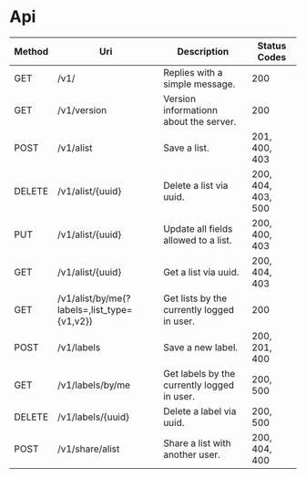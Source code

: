 # Api

| Method | Uri | Description | Status Codes |
| --- | --- | --- | --- |
| GET | /v1/ | Replies with a simple message. | 200 |
| GET | /v1/version | Version informationn about the server. | 200 |
| POST | /v1/alist | Save a list. | 201, 400, 403 |
| DELETE | /v1/alist/{uuid} | Delete a list via uuid. | 200, 404, 403, 500 |
| PUT | /v1/alist/{uuid} | Update all fields allowed to a list. | 200, 400, 403 |
| GET | /v1/alist/{uuid} | Get a list via uuid. | 200, 404, 403 |
| GET | /v1/alist/by/me(?labels=,list_type={v1,v2}) | Get lists by the currently logged in user. | 200 |
| POST | /v1/labels | Save a new label. | 200, 201, 400 |
| GET | /v1/labels/by/me | Get labels by the currently logged in user. | 200, 500 |
| DELETE | /v1/labels/{uuid} | Delete a label via uuid. | 200, 500 |
| POST | /v1/share/alist | Share a list with another user. | 200, 404, 400 |
